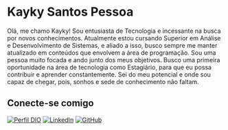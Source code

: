 # Kayky Santos Pessoa

Olá, me chamo Kayky! Sou entusiasta de Tecnologia e incessante na busca por novos conhecimentos. Atualmente estou cursando Superior em Análise e Desenvolvimento de Sistemas, e aliado a isso, busco sempre me manter atualizado em conteúdos que envolvem a área de programação. Sou uma pessoa muito focada e ando junto dos meus objetivos. Busco uma primeira oportunidade na área de tecnologia como Estagiário, para que eu possa contribuir e aprender constantemente. Sei do meu potencial e onde sou capaz de chegar, pois, sonhos e sede de conhecimento não faltam.

## Conecte-se comigo

[![Perfil DIO](https://img.shields.io/badge/-Meu%20Perfil%20na%20DIO-000?style=for-the-badge)](https://web.dio.me/users/kayky_richard55?tab=skills) 
[![LinkedIn](https://img.shields.io/badge/LinkedIn-000?style=for-the-badge&logo=linkedin&logoColor=fff)](https://https://www.linkedin.com/in/kayky-santos-pessoa-381799250//)
[![GitHub](https://img.shields.io/badge/GitHub-000?style=for-the-badge&logo=github&logoColor=fff)](https://github.com/KaykyRich)


